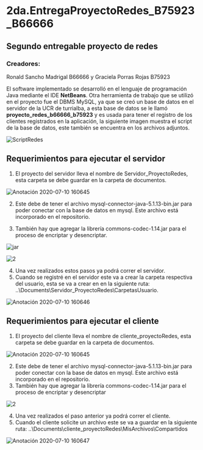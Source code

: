 # 2da.EntregaProyectoRedes_B75923_B66666

## Segundo entregable proyecto de redes


### Creadores: 
Ronald Sancho Madrigal B66666 y Graciela Porras Rojas B75923

El software implementado se desarrolló en el lenguaje de programación Java mediante el IDE **NetBeans**. Otra herramienta de trabajo que se utilizó en el proyecto fue el DBMS MySQL, ya que se creó un base de datos en el servidor de la UCR de turrialba, a esta base de datos se le llamó **proyecto_redes_b66666_b75923**
y es usada para tener el registro de los clientes registrados en la aplicación, la siguiente imagen muestra el script de la base de datos, este también se encuentra en los archivos adjuntos.

![ScriptRedes](https://user-images.githubusercontent.com/43789304/87208022-b25f6500-c2ca-11ea-9168-edc0f8b3b7ce.png)


## Requerimientos para ejecutar el servidor
1. El proyecto del servidor lleva el nombre de Servidor_ProyectoRedes, esta carpeta se debe guardar en la carpeta de documentos. 

![Anotación 2020-07-10 160645](https://user-images.githubusercontent.com/43789304/87206983-0ae13300-c2c8-11ea-9953-a5a78f867981.png)


2. Este debe de tener el archivo mysql-connector-java-5.1.13-bin.jar para poder conectar con la base de datos en mysql. Este archivo está incorporado en el repositorio.

3. También hay que agregar la librería commons-codec-1.14.jar para el proceso de encriptar y desencriptar.

![jar](https://user-images.githubusercontent.com/37557490/87209084-f30cad80-c2cd-11ea-94b7-e608dfbd376c.png)

![2](https://user-images.githubusercontent.com/37557490/87208855-2dc21600-c2cd-11ea-860e-579be3d0be19.png)

4. Una vez realizados estos pasos ya podrá correr el servidor.
5. Cuando se registré en el servidor este va a crear la carpeta respectiva del usuario, esta se va a crear en en la siguiente ruta: ..\Documents\Servidor_ProyectoRedes\CarpetasUsuario.

![Anotación 2020-07-10 160646](https://user-images.githubusercontent.com/43789304/87207504-46303180-c2c9-11ea-9dda-4b9b96990422.png)

## Requerimientos para ejecutar el cliente
1. El proyecto del cliente lleva el nombre de cliente_proyectoRedes, esta carpeta se debe guardar en la carpeta de documentos.

![Anotación 2020-07-10 160645](https://user-images.githubusercontent.com/43789304/87206983-0ae13300-c2c8-11ea-9953-a5a78f867981.png)


2. Este debe de tener el archivo mysql-connector-java-5.1.13-bin.jar para poder conectar con la base de datos en mysql. Este archivo está incorporado en el repositorio.
3. También hay que agregar la librería commons-codec-1.14.jar para el proceso de encriptar y desencriptar


![2](https://user-images.githubusercontent.com/37557490/87208855-2dc21600-c2cd-11ea-860e-579be3d0be19.png)


4. Una vez realizados el paso anterior ya podrá correr el cliente.
5. Cuando el cliente solicite un archivo este se va a guardar en la siguiente ruta: ..\Documents\cliente_proyectoRedes\MisArchivos\Compartidos

![Anotación 2020-07-10 160647](https://user-images.githubusercontent.com/43789304/87207717-d53d4980-c2c9-11ea-9e3d-d4714a026e2e.png)

